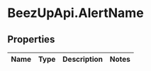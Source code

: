 # BeezUpApi.AlertName

## Properties
Name | Type | Description | Notes
------------ | ------------- | ------------- | -------------


